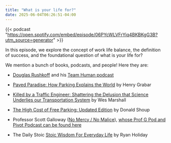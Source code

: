 ```yaml
---
title: "What is your life for?"
date: 2025-06-04T06:26:51-04:00
---
```


{{< podcast "https://open.spotify.com/embed/episode/06PYcWLVFrYiq4BKBKgG3B?utm_source=generator" >}}

In this episode, we explore the concept of work life balance, the definition of
success, and the foundational question of what is your life for?

We mention a bunch of books, podcasts, and people! Here they are:

* [Douglas Rushkoff](https://rushkoff.com/) and his
  [Team Human podcast](https://www.teamhuman.fm/)

* [Paved Paradise: How Parking Explains the World](https://bookshop.org/p/books/paved-paradise-how-parking-explains-the-world-henry-grabar/18727296?ean=9781984881151&next=t)
by Henry Grabar

* [Killed by a Traffic Engineer: Shattering the Delusion that Science Underlies our Transportation System](https://bookshop.org/p/books/killed-by-a-traffic-engineer-shattering-the-delusion-that-science-underlies-our-transportation-system-wes-marshall/20880386?ean=9781642833300&next=t)
by Wes Marshall

* [The High Cost of Free Parking: Updated Edition](https://bookshop.org/p/books/the-high-cost-of-free-parking-updated-edition-donald-c-shoup/9781566?ean=9781932364965&next=t)
by Donald Shoup

* Professor Scott Galloway
([No Mercy / No Malice](https://www.profgalloway.com/)),
[whose Prof G Pod and Pivot Podcast can be found here](https://profgmedia.com/podcasts/)

* The Daily Stoic [Stoic Wisdom For Everyday Life](https://dailystoic.com/) by
  Ryan Holiday
